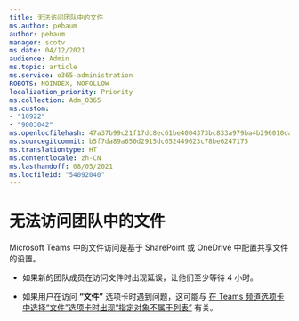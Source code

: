 ```yaml
---
title: 无法访问团队中的文件
ms.author: pebaum
author: pebaum
manager: scotv
ms.date: 04/12/2021
audience: Admin
ms.topic: article
ms.service: o365-administration
ROBOTS: NOINDEX, NOFOLLOW
localization_priority: Priority
ms.collection: Adm_O365
ms.custom:
- "10922"
- "9003042"
ms.openlocfilehash: 47a37b99c21f17dc8ec61be4004373bc833a979ba4b296010da772899dd026ad
ms.sourcegitcommit: b5f7da89a650d2915dc652449623c78be6247175
ms.translationtype: HT
ms.contentlocale: zh-CN
ms.lasthandoff: 08/05/2021
ms.locfileid: "54092040"
---
```

# <a name="unable-to-access-files-in-a-team"></a>无法访问团队中的文件

Microsoft Teams 中的文件访问是基于 SharePoint 或 OneDrive 中配置共享文件的设置。

- 如果新的团队成员在访问文件时出现延误，让他们至少等待 4 小时。

- 如果用户在访问 **“文件”** 选项卡时遇到问题，这可能与 [在 Teams 频道选项卡中选择“文件”选项卡时出现“指定对象不属于列表”](https://docs.microsoft.com/microsoftteams/troubleshoot/files/object-specified-not-belong-to-list) 有关。

